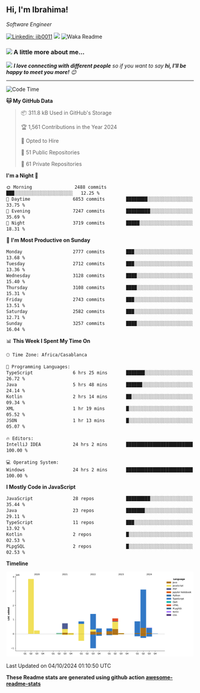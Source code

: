 <h2>Hi, I'm Ibrahima! </h2>
<p><em>Software Engineer 
</em></p>


[![Linkedin: iib0011](https://img.shields.io/badge/-iib0011-blue?style=flat-square&logo=Linkedin&logoColor=white&link=https://www.linkedin.com/in/iib0011/)](https://www.linkedin.com/in/iib0011/)
![](https://visitor-badge.glitch.me/badge?page_id=iib0011)
![Waka Readme](https://github.com/iib0011/iib0011/workflows/Waka%20Readme/badge.svg)


### <img src="https://media.giphy.com/media/VgCDAzcKvsR6OM0uWg/giphy.gif" width="50"> A little more about me...  


<img src="https://media.giphy.com/media/LnQjpWaON8nhr21vNW/giphy.gif" width="60"> <em><b>I love connecting with different people</b> so if you want to say <b>hi, I'll be happy to meet you more!</b> 😊</em>

---
<!--START_SECTION:waka-->
![Code Time](http://img.shields.io/badge/Code%20Time-3%2C808%20hrs-blue)

**🐱 My GitHub Data** 

> 📦 311.8 kB Used in GitHub's Storage 
 > 
> 🏆 1,561 Contributions in the Year 2024
 > 
> 💼 Opted to Hire
 > 
> 📜 51 Public Repositories 
 > 
> 🔑 61 Private Repositories 
 > 
**I'm a Night 🦉** 

```text
🌞 Morning                2488 commits        ███░░░░░░░░░░░░░░░░░░░░░░   12.25 % 
🌆 Daytime                6853 commits        ████████░░░░░░░░░░░░░░░░░   33.75 % 
🌃 Evening                7247 commits        █████████░░░░░░░░░░░░░░░░   35.69 % 
🌙 Night                  3719 commits        █████░░░░░░░░░░░░░░░░░░░░   18.31 % 
```
📅 **I'm Most Productive on Sunday** 

```text
Monday                   2777 commits        ███░░░░░░░░░░░░░░░░░░░░░░   13.68 % 
Tuesday                  2712 commits        ███░░░░░░░░░░░░░░░░░░░░░░   13.36 % 
Wednesday                3128 commits        ████░░░░░░░░░░░░░░░░░░░░░   15.40 % 
Thursday                 3108 commits        ████░░░░░░░░░░░░░░░░░░░░░   15.31 % 
Friday                   2743 commits        ███░░░░░░░░░░░░░░░░░░░░░░   13.51 % 
Saturday                 2582 commits        ███░░░░░░░░░░░░░░░░░░░░░░   12.71 % 
Sunday                   3257 commits        ████░░░░░░░░░░░░░░░░░░░░░   16.04 % 
```


📊 **This Week I Spent My Time On** 

```text
🕑︎ Time Zone: Africa/Casablanca

💬 Programming Languages: 
TypeScript               6 hrs 25 mins       ███████░░░░░░░░░░░░░░░░░░   26.72 % 
Java                     5 hrs 48 mins       ██████░░░░░░░░░░░░░░░░░░░   24.14 % 
Kotlin                   2 hrs 14 mins       ██░░░░░░░░░░░░░░░░░░░░░░░   09.34 % 
XML                      1 hr 19 mins        █░░░░░░░░░░░░░░░░░░░░░░░░   05.52 % 
JSON                     1 hr 13 mins        █░░░░░░░░░░░░░░░░░░░░░░░░   05.07 % 

🔥 Editors: 
IntelliJ IDEA            24 hrs 2 mins       █████████████████████████   100.00 % 

💻 Operating System: 
Windows                  24 hrs 2 mins       █████████████████████████   100.00 % 
```

**I Mostly Code in JavaScript** 

```text
JavaScript               28 repos            █████████░░░░░░░░░░░░░░░░   35.44 % 
Java                     23 repos            ███████░░░░░░░░░░░░░░░░░░   29.11 % 
TypeScript               11 repos            ███░░░░░░░░░░░░░░░░░░░░░░   13.92 % 
Kotlin                   2 repos             █░░░░░░░░░░░░░░░░░░░░░░░░   02.53 % 
PLpgSQL                  2 repos             █░░░░░░░░░░░░░░░░░░░░░░░░   02.53 % 
```



**Timeline**

![Lines of Code chart](https://raw.githubusercontent.com/iib0011/iib0011/master/assets/bar_graph.png)


 Last Updated on 04/10/2024 01:10:50 UTC
<!--END_SECTION:waka-->

**These Readme stats are generated using github action [awesome-readme-stats](https://github.com/iib0011/waka-readme-stats)**
